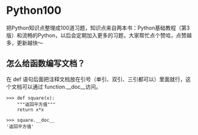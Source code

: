 # Python100
把Python知识点整理成100道习题，知识点来自两本书：Python基础教程（第3版）和流畅的Python，以后会定期加入更多的习题，大家帮忙点个赞哈，点赞越多，更新越快～

## 怎么给函数编写文档？

在 def 语句后面把注释文档放在引号（单引、双引、三引都可以）里面就行，这个文档可以通过 function.__doc__访问。

```
>>> def square(x):
    """返回平方值"""
    return x*x

>>> square.__doc__
'返回平方值'
```